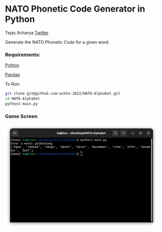# NATO Phonetic Code Generator in Python

Tejas Acharya
[Twitter](https://twitter.com/achte_te)

Generate the NATO Phonetic Code for a given word.

### Requirements:
[Python](https://docs.python.org/)

[Pandas](https://pandas.pydata.org/)


To Run:
```sh
git clone git@github.com:achte-2022/NATO-Alphabet.git
cd NATO-Alphabet
python3 main.py
```

### Game Screen
![Game Screen](images/normal_game.png)
